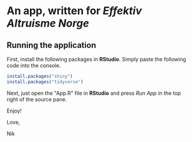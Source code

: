 # An app, written for _Effektiv Altruisme Norge_

## Running the application

First, install the following packages in __RStudio__. Simply paste the following code into the console.

```R
install.packages("shiny")
install.packages("tidyverse")
```


Next, just open the "App.R" file in __RStudio__ and press _Run App_ in the top right of the source pane.

Enjoy!

Love,

Nik